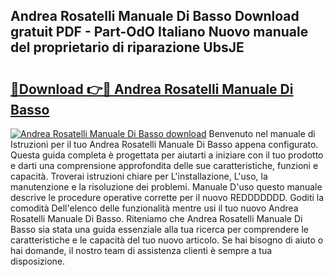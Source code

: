 ## Andrea Rosatelli Manuale Di Basso Download gratuit PDF - Part-OdO Italiano Nuovo manuale del proprietario di riparazione UbsJE

# <h2><a href="http://dfbmqqq.blite.top/?on=Andrea+Rosatelli+Manuale+Di+Basso">🔗Download 👉🔴 Andrea Rosatelli Manuale Di Basso</a></h2>

[![Andrea Rosatelli Manuale Di Basso download](https://i.imgur.com/lujVjoI.png)](http://dfbmqqq.blite.top/?on=Andrea+Rosatelli+Manuale+Di+Basso)
Benvenuto nel manuale di Istruzioni per il tuo Andrea Rosatelli Manuale Di Basso appena configurato. Questa guida completa è progettata per aiutarti a iniziare con il tuo prodotto e darti una comprensione approfondita delle sue caratteristiche, funzioni e capacità. Troverai istruzioni chiare per L'installazione, L'uso, la manutenzione e la risoluzione dei problemi. Manuale D'uso questo manuale descrive le procedure operative corrette per il nuovo REDDDDDDD. Goditi la comodità Dell'elenco delle funzionalità mentre usi il tuo nuovo Andrea Rosatelli Manuale Di Basso. Riteniamo che Andrea Rosatelli Manuale Di Basso sia stata una guida essenziale alla tua ricerca per comprendere le caratteristiche e le capacità del tuo nuovo articolo. Se hai bisogno di aiuto o hai domande, il nostro team di assistenza clienti è sempre a tua disposizione.
